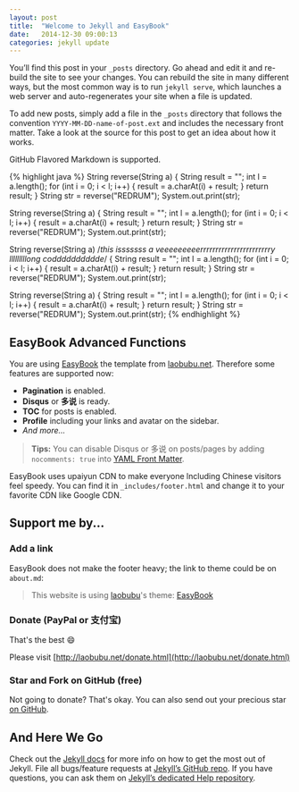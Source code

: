 ```yaml
---
layout: post
title:  "Welcome to Jekyll and EasyBook"
date:   2014-12-30 09:00:13
categories: jekyll update
---
```


You’ll find this post in your `_posts` directory. Go ahead and edit it and re-build the site to see your changes. You can rebuild the site in many different ways, but the most common way is to run `jekyll serve`, which launches a web server and auto-regenerates your site when a file is updated.

To add new posts, simply add a file in the `_posts` directory that follows the convention `YYYY-MM-DD-name-of-post.ext` and includes the necessary front matter. Take a look at the source for this post to get an idea about how it works.

GitHub Flavored Markdown is supported.

{% highlight java %}
String reverse(String a) {
 String result = "";
 int l = a.length();
 for (int i = 0; i < l; i++) {
  result = a.charAt(i) + result;
 }
 return result;
}
String str = reverse("REDRUM");
System.out.print(str);

String reverse(String a) {
 String result = "";
 int l = a.length();
 for (int i = 0; i < l; i++) {
  result = a.charAt(i) + result;
 }
 return result;
}
String str = reverse("REDRUM");
System.out.print(str);

String reverse(String a) /*this isssssss a veeeeeeeeerrrrrrrrrrrrrrrrrrrrrrry lllllllllong codddddddddde*/ {
 String result = "";
 int l = a.length();
 for (int i = 0; i < l; i++) {
  result = a.charAt(i) + result;
 }
 return result;
}
String str = reverse("REDRUM");
System.out.print(str);

String reverse(String a) {
 String result = "";
 int l = a.length();
 for (int i = 0; i < l; i++) {
  result = a.charAt(i) + result;
 }
 return result;
}
String str = reverse("REDRUM");
System.out.print(str);
{% endhighlight %}

## EasyBook Advanced Functions ##

You are using [EasyBook][github-easybook] the template from [laobubu.net](http://laobubu.net). Therefore some features are supported now:

* **Pagination** is enabled.
* **Disqus** or **多说** is ready.
* **TOC** for posts is enabled.
* **Profile** including your links and avatar on the sidebar.
* *And more...*

> **Tips:** You can disable Disqus or 多说 on posts/pages by adding `nocomments: true` into [YAML Front Matter][frontmatter].

EasyBook uses upaiyun CDN to make everyone lncluding Chinese visitors feel speedy. You can find it in `_includes/footer.html` and change it to your favorite CDN like Google CDN.

## Support me by... ##

### Add a link ###

EasyBook does not make the footer heavy; the link to theme could be on `about.md`:

> This website is using [laobubu](http://laobubu.net)'s theme: [EasyBook](https://github.com/laobubu/jekyll-theme-EasyBook)

### Donate (PayPal or 支付宝) ###

That's the best :smile:

Please visit [http://laobubu.net/donate.html](http://laobubu.net/donate.html)

### Star and Fork on GitHub (free) ###

Not going to donate? That's okay. You can also send out your precious star [on GitHub][github-easybook].

## And Here We Go ##

Check out the [Jekyll docs][jekyll] for more info on how to get the most out of Jekyll. File all bugs/feature requests at [Jekyll’s GitHub repo][jekyll-gh]. If you have questions, you can ask them on [Jekyll’s dedicated Help repository][jekyll-help].

[jekyll]:      http://jekyllrb.com
[jekyll-gh]:   https://github.com/jekyll/jekyll
[jekyll-help]: https://github.com/jekyll/jekyll-help
[frontmatter]: http://jekyllrb.com/docs/frontmatter/
[github-easybook]: https://github.com/laobubu/jekyll-theme-EasyBook
